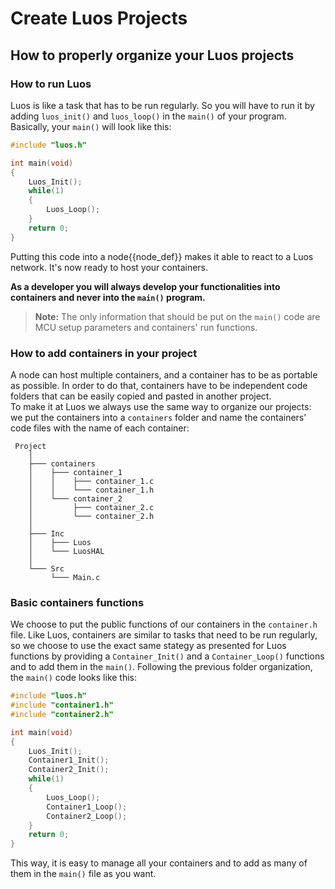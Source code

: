 # Create Luos Projects
## How to properly organize your Luos projects
### How to run Luos
Luos is like a task that has to be run regularly. So you will have to run it by adding `luos_init()` and `luos_loop()` in the `main()` of your program.<br/>
Basically, your `main()` will look like this:

```C
#include "luos.h"

int main(void)
{
    Luos_Init();
    while(1)
    {
        Luos_Loop();
    }
    return 0;
}

```
Putting this code into a <span class="cust_tooltip">node<span class="cust_tooltiptext">{{node_def}}</span></span> makes it able to react to a Luos network. It's now ready to host your containers.

**As a developer you will always develop your functionalities into containers and never into the `main()` program.**

> **Note:** The only information that should be put on the `main()` code are MCU setup parameters and containers' run functions.

### How to add containers in your project
A node can host multiple containers, and a container has to be as portable as possible. In order to do that, containers have to be independent code folders that can be easily copied and pasted in another project.<br/>
To make it at Luos we always use the same way to organize our projects: we put the containers into a `containers` folder and name the containers' code files with the name of each container:

```AsciiDoc
 Project
    │
    ├─── containers
    │    ├─── container_1
    │    │    ├─── container_1.c
    │    │    └─── container_1.h
    │    └─── container_2
    │         ├─── container_2.c
    │         └─── container_2.h
    │
    ├─── Inc
    │    ├─── Luos
    │    └─── LuosHAL
    │
    └─── Src
         └─── Main.c
```

### Basic containers functions
We choose to put the public functions of our containers in the `container.h` file. Like Luos, containers are similar to tasks that need to be run regularly, so we choose to use the exact same stategy as presented for Luos functions by providing a `Container_Init()` and a `Container_Loop()` functions and to add them in the `main()`.
Following the previous folder organization, the `main()` code looks like this:

```C
#include "luos.h"
#include "container1.h"
#include "container2.h"

int main(void)
{
    Luos_Init();
    Container1_Init();
    Container2_Init();
    while(1)
    {
        Luos_Loop();
        Container1_Loop();
        Container2_Loop();
    }
    return 0;
}

```

This way, it is easy to manage all your containers and to add as many of them in the `main()` file as you want.


